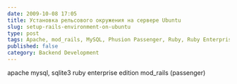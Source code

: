 ```yaml
---
date: 2009-10-08 17:05
title: Установка рельсового окружения на сервере Ubuntu
slug: setup-rails-environment-on-ubuntu
type: post
tags: Apache, mod_rails, MySQL, Phusion Passenger, Ruby, Ruby Enterprise Edition, SQLite, Ubuntu, Ubuntu Server
published: false
category: Backend Development
---
```


apache
mysql, sqlite3
ruby enterprise edition
mod_rails (passenger)

